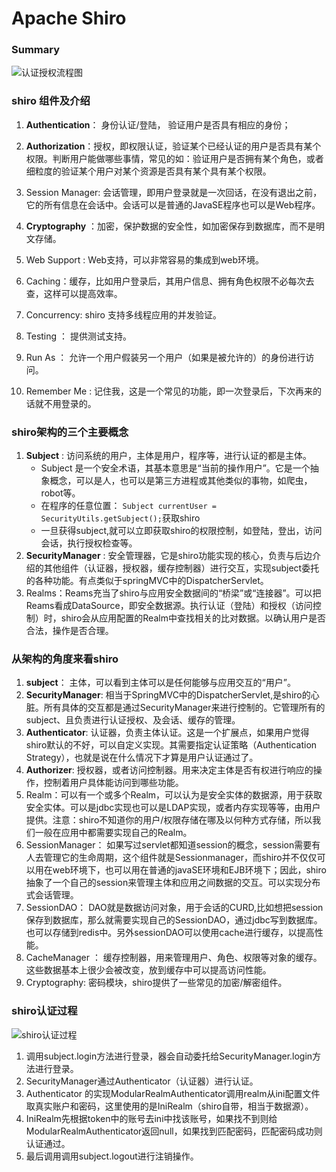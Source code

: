 # Apache Shiro

### Summary

![认证授权流程图](img/认证授权流程图.png)

### shiro 组件及介绍

1. **Authentication**： 身份认证/登陆， 验证用户是否具有相应的身份；
2. **Authorization**：授权，即权限认证，验证某个已经认证的用户是否具有某个权限。判断用户能做哪些事情，常见的如：验证用户是否拥有某个角色，或者细粒度的验证某个用户对某个资源是否具有某个具有某个权限。

3. Session Manager: 会话管理，即用户登录就是一次回话，在没有退出之前，它的所有信息在会话中。会话可以是普通的JavaSE程序也可以是Web程序。
4. **Cryptography** ：加密，保护数据的安全性，如加密保存到数据库，而不是明文存储。
5. Web Support : Web支持，可以非常容易的集成到web环境。
6. Caching：缓存，比如用户登录后，其用户信息、拥有角色权限不必每次去查，这样可以提高效率。
7. Concurrency: shiro 支持多线程应用的并发验证。
8. Testing ： 提供测试支持。
9. Run As ： 允许一个用户假装另一个用户（如果是被允许的）的身份进行访问。
10. Remember Me : 记住我，这是一个常见的功能，即一次登录后，下次再来的话就不用登录的。

### shiro架构的三个主要概念

1. **Subject** : 访问系统的用户，主体是用户，程序等，进行认证的都是主体。
   - Subject 是一个安全术语，其基本意思是“当前的操作用户”。它是一个抽象概念，可以是人，也可以是第三方进程或其他类似的事物，如爬虫，robot等。
   - 在程序的任意位置： ```Subject currentUser = SecurityUtils.getSubject();```获取shiro
   - 一旦获得subject,就可以立即获取shiro的权限控制，如登陆，登出，访问会话，执行授权检查等。
2. **SecurityManager** :  安全管理器，它是shiro功能实现的核心，负责与后边介绍的其他组件（认证器，授权器，缓存控制器）进行交互，实现subject委托的各种功能。有点类似于springMVC中的DispatcherServlet。
3. Realms：Reams充当了shiro与应用安全数据间的“桥梁”或“连接器”。可以把Reams看成DataSource，即安全数据源。执行认证（登陆）和授权（访问控制）时，shiro会从应用配置的Realm中查找相关的比对数据。以确认用户是否合法，操作是否合理。

### 从架构的角度来看shiro

1. **subject**： 主体，可以看到主体可以是任何能够与应用交互的“用户”。
2. **SecurityManager**: 相当于SpringMVC中的DispatcherServlet,是shiro的心脏。所有具体的交互都是通过SecurityManager来进行控制的。它管理所有的subject、且负责进行认证授权、及会话、缓存的管理。
3. **Authenticator**: 认证器，负责主体认证。这是一个扩展点，如果用户觉得shiro默认的不好，可以自定义实现。其需要指定认证策略（Authentication Strategy），也就是说在什么情况下才算是用户认证通过了。
4. **Authorizer**: 授权器，或者访问控制器。用来决定主体是否有权进行响应的操作，控制着用户具体能访问到哪些功能。
5. Realm：可以有一个或多个Realm，可以认为是安全实体的数据源，用于获取安全实体。可以是jdbc实现也可以是LDAP实现，或者内存实现等等，由用户提供。注意：shiro不知道你的用户/权限存储在哪及以何种方式存储，所以我们一般在应用中都需要实现自己的Realm。
6. SessionManager： 如果写过servlet都知道session的概念，session需要有人去管理它的生命周期，这个组件就是Sessionmanager，而shiro并不仅仅可以用在web环境下，也可以用在普通的javaSE环境和EJB环境下；因此，shiro抽象了一个自己的session来管理主体和应用之间数据的交互。可以实现分布式会话管理。
7. SessionDAO： DAO就是数据访问对象，用于会话的CURD,比如想把session保存到数据库，那么就需要实现自己的SessionDAO，通过jdbc写到数据库。也可以存储到redis中。另外sessionDAO可以使用cache进行缓存，以提高性能。
8. CacheManager ： 缓存控制器，用来管理用户、角色、权限等对象的缓存。这些数据基本上很少会被改变，放到缓存中可以提高访问性能。
9. Cryptography: 密码模块，shiro提供了一些常见的加密/解密组件。

### shiro认证过程

![shiro认证过程](img/shiro认证过程.png)

1. 调用subject.login方法进行登录，器会自动委托给SecurityManager.login方法进行登录。
2. SecurityManager通过Authenticator（认证器）进行认证。
3. Authenticator 的实现ModularRealmAuthenticator调用realm从ini配置文件取真实账户和密码，这里使用的是IniRealm（shiro自带，相当于数据源）。
4. IniRealm先根据token中的账号去ini中找该账号，如果找不到则给ModularRealmAuthenticator返回null，如果找到匹配密码，匹配密码成功则认证通过。
5. 最后调用调用subject.logout进行注销操作。


